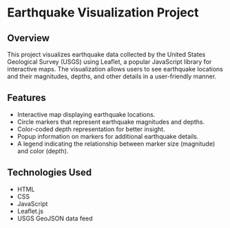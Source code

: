 # Earthquake Visualization Project

## Overview

This project visualizes earthquake data collected by the United States Geological Survey (USGS) using Leaflet, a popular JavaScript library for interactive maps. The visualization allows users to see earthquake locations and their magnitudes, depths, and other details in a user-friendly manner.

## Features

* Interactive map displaying earthquake locations.
* Circle markers that represent earthquake magnitudes and depths.
* Color-coded depth representation for better insight.
* Popup information on markers for additional earthquake details.
* A legend indicating the relationship between marker size (magnitude) and color (depth).

## Technologies Used

* HTML
* CSS
* JavaScript
* Leaflet.js
* USGS GeoJSON data feed
